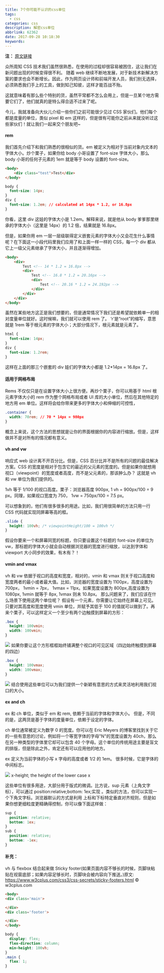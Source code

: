 ```yaml
---
title: 7个你可能不认识的css单位
tags:
  - css
categories: css
description: 解密css单位
abbrlink: 62362
date: 2017-09-28 10:18:30
keywords:
---
```


**注：** [原文链接](https://github.com/simaQ/cssfun/issues/1)

众所周知 CSS 技术我们虽然很熟悉，在使用的过程却很容易被困住，这让我们在新问题出现的时候变得很不利。
随着 web 继续不断地发展，对于新技术新解决方案的要求也会不断增长。因此，作为网页设计师和前端开发人员，我们别无选择，必须熟悉我们手上的工具，做到知己知彼，这样才能百战不殆。

<!-- more -->

这就意味着有那么些个特别的货，虽然平常都不怎么会用上，但是一旦某个地方需要它们了，他们就真的是特么得合适不过来了呢。

今儿，我就准备向大伙儿介绍一些你们之前可能很少见过 CSS 家伙们。他们每个都是度量的单位，类似 pixel 和 em 这样的，但是很有可能你之前从来就没听过这些家伙们！就让我们一起来交个朋友吧~

#### rem

我们首先介绍下和我们熟悉的很相似的货。em 被定义为相对于当前对象内文本的字体大小。炒个栗子，如果你给 body 小哥设置了 font-size 字体大小，那么 body 小哥的任何子元素的 1em 就是等于 body 设置的 font-size。

```html
<body>
    <div class="test">Test</div>
</body>
```

```css
body {
  font-size: 14px;
}
div {
  font-size: 1.2em; // calculated at 14px * 1.2, or 16.8px
}
```

你看，这里 div 这娃的字体大小是 1.2em。解释来说，就是他从 body 爹爹那里继承的字体大小（这里是 14px）的 1.2 倍，结果就是 16.8px。

但是，如果你用 em 一层一层级联得定义嵌套元素的字体大小又会花生什么事情呢？在下面这一小段代码里我们应用了和上面一样一样的 CSS，每一个 div 都从它上一级父元素继承了字体大小，并且逐渐得增加。

```html
<body>
    <div>
        Test <!-- 14 * 1.2 = 16.8px -->
        <div>
            Test <!-- 16.8 * 1.2 = 20.16px -->
            <div>
                Test <!-- 20.16 * 1.2 = 24.192px -->
            </div>
        </div>
    </div>
</body>
```

虽然在某些地方这正是我们想要的，但是通常情况下我们还是希望就依赖单一的相对度量单位就好。这时候嘛，我们就可以使用 rem 了。 ‘r’是“root”的缩写，意思就是 1rem 等于根元素的字体大小；大部分情况下，根元素就是<html>元素了。

```css
html {
  font-size: 14px;
}
div {
  font-size: 1.2rem;
}
```

这样在上面的那三个嵌套的 div 娃们的字体大小都是 1.2\*14px = 16.8px 了。

#### 适用于网格布局

Rems 不仅仅只是在设置字体大小上很方便。再炒个栗子，你可以用基于 html 根元素字体大小的 rem 作为整个网格布局或者 UI 库的大小单位，然后在其他特定的地方用 em 单位。这样将会给你带来更多的字体大小和伸缩的可控性，

```css
.container {
  width: 70rem; // 70 * 14px = 980px
}
```

概念上来说，这个方法的思想就是让你的界面根据你的内容进行缩放。但是，这样做并不是对所有的情况都有意义。

#### vh and vw

响应式 web 设计离不开百分比。但是，CSS 百分比并不是所有的问题的最佳解决方案。CSS 的宽度是相对于包含它的最近的父元素的宽度的。但是如果你就想用视口（viewpoint）的宽度或者高度，而不是父元素的，那该肿么办？ 这就是 vh 和 vw 单位为我们提供的。

1vh 等于 1/100 的视口高度。栗子：浏览器高度 900px, 1 vh = 900px/100 = 9 px。同理，如果视口宽度为 750， 1vw = 750px/100 = 7.5 px。

可以想象到的，他们有很多很多的用途。比如，我们用很简单的方法只用一行 CSS 代码就实现同屏幕等高的框。

```css
.slide {
  height: 100vh; /* viewpointHeight/100 = 100vh */
}
```

假设你要来一个和屏幕同宽的标题，你只要设置这个标题的 font-size 的单位为 vw，那标题的字体大小就会自动根据浏览器的宽度进行缩放，以达到字体和 viewport 大小同步的效果，有木有？！

#### vmin and vmax

vh 和 vw 依据于视口的高度和宽度，相对的，vmin 和 vmax 则关于视口高度和宽度两者的最小或者最大值。比如，浏览器的宽度设置为 1100px，高度设置为 700px， 1vmin = 7px， 1vmax = 11px。如果宽度设置为 800px,高度设置为 1080px, 1vmin 就等于 8px, 1vmax 则未 10.8px。
那么问题来了，我们应该在什么场景下使用这两个单位呢？
假设有一个元素，你需要让它始终在屏幕上可见。只要对其高度和宽度使用 vmin 单位，并赋予其低于 100 的值就可以做到了。再来个栗子，可以这样定义一个至少有两个边触摸到屏幕的方形：

```css
.box {
  height: 100vmin;
  width: 100vmin;
}
```

![](/../images/6f6549ba-6b3a-11e4-8a20-ed18bc2c045c.png)
如果你要让这个方形框框始终铺满整个视口的可见区域（四边始终触摸到屏幕的四边）

```css
.box {
  height: 100vmax;
  width: 100vmax;
}
```

![](/../images/73bab7d4-6b3a-11e4-8bbd-263380e2f789.png)
结合使用这些单位可以为我们提供一个新颖有意思的方式来灵活地利用我们视口的大小。

#### ex and ch

ex 和 ch 单位，类似于 em 和 rem, 依赖于当前的字体和字体大小。 但是，不同的是，这两货是基于字体的度量单位，依赖于设定的字体。

ch 单位通常被定义为数字 0 的宽度。你可以在 Eric Meyers 的博客里找到关于它的一些有意思的讨论，例如将一个等宽字体的字母"N"的宽度设置为 40ch，那么在另一种类型的字体里它却可以包含 40 个字母。这个单位的传统用途主要是盲文的排版，但是除此之外，肯定还有可以应用他的地方。

ex 定义为当前字体的小写 x 字母的高度或者 1/2 的 1em。 很多时候，它是字体的中间标志。

![](/../images/890205a2-6b3a-11e4-852d-e239d3bf2475.png)
x-height; the height of the lower case x

这些单位有很多用途，大部分用于版式的微调。比方说，sup 元素（上角文字标），可以通过 position:relative;bottom: 1ex;实现 。类似的方法，你可以实现一个下角文字标。浏览器默认的方式是利用
上标和下标特定垂直对齐规则，但是如果你想更细粒度更精确得控制，你可以像下面这样做：

```css
sup {
  position: relative;
  bottom: 1ex;
}
sub {
  position: relative;
  bottom: -1ex;
}
```

#### 补充：

vh 与 flexbox 结合起来做 Sticky footer(如果页面内容不够长的时候，页脚块粘贴在视窗底部；如果内容足够长时，页脚块会被内容向下推送。)原文: https://www.w3cplus.com/css3/css-secrets/sticky-footers.html © w3cplus.com

```html
<body>
<div class='main'>

</div>
<div class='footer'>

</div>
</body>
```

```css
body {
  display: flex;
  flex-direction: column;
  min-height: 100vh;
}
.main {
  flex: 1;
}
```
